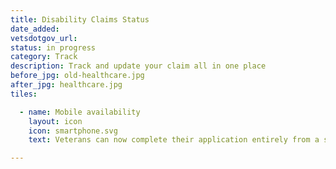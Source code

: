 ```yaml
---
title: Disability Claims Status
date_added:
vetsdotgov_url:
status: in progress
category: Track
description: Track and update your claim all in one place
before_jpg: old-healthcare.jpg
after_jpg: healthcare.jpg
tiles:

  - name: Mobile availability
    layout: icon
    icon: smartphone.svg
    text: Veterans can now complete their application entirely from a smartphone

---
```

